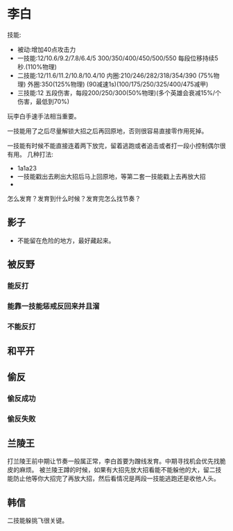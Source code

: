 李白
======

技能:
- 被动:增加40点攻击力
- 一技能:12/10.6/9.2/7.8/6.4/5  300/350/400/450/500/550 每段位移持续5秒.(110%物理)
- 二技能:12/11.6/11.2/10.8/10.4/10  内圈:210/246/282/318/354/390 (75%物理) 外圈:350(125%物理) (90减速1s)(100/175/250/325/400/475减甲)
- 三技能:12 五段伤害，每段200/250/300(50%物理)(多个英雄会衰减15%/个伤害，最低到70%)

玩李白手速手法相当重要。

一技能用了之后尽量解锁大招之后再回原地，否则很容易直接零作用死掉。

一技能有时候不能直接连着两下放完，留着逃跑或者追击或者打一段小控制偶尔很有用。
几种打法:
- 1a1a23
- 一技能戳出去刷出大招后马上回原地，等第二套一技能戳上去再放大招
- 

怎么发育？发育到什么时候？发育完怎么找节奏？

## 影子
- 不能留在危险的地方，最好藏起来。


## 被反野
### 能反打
### 能靠一技能惩戒反回来并且溜
### 不能反打
## 和平开
## 偷反
### 偷反成功
### 偷反失败

## 兰陵王
打兰陵王前中期让节奏一般属正常，李白首要为蹭线发育。中期寻找机会优先找脆皮的麻烦。
被兰陵王蹲的时候，如果有大招先放大招看能不能躲他的大，留二技能防止他等你大招完了再放大招，然后看情况是两段一技能逃跑还是收他人头。

## 韩信
二技能躲挑飞很关键。
